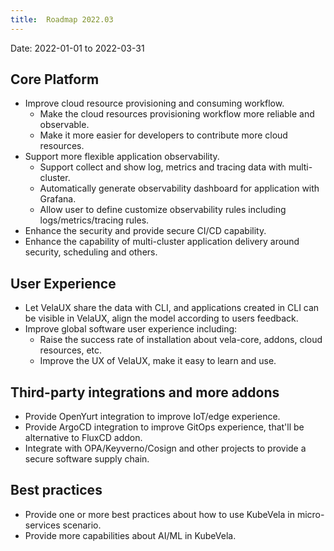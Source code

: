```yaml
---
title:  Roadmap 2022.03
---
```


Date: 2022-01-01 to 2022-03-31

## Core Platform

- Improve cloud resource provisioning and consuming workflow.
  * Make the cloud resources provisioning workflow more reliable and observable.
  * Make it more easier for developers to contribute more cloud resources.
- Support more flexible application observability.
  * Support collect and show log, metrics and tracing data with multi-cluster.
  * Automatically generate observability dashboard for application with Grafana.
  * Allow user to define customize observability rules including logs/metrics/tracing rules.
- Enhance the security and provide secure CI/CD capability.
- Enhance the capability of multi-cluster application delivery around security, scheduling and others.


## User Experience

- Let VelaUX share the data with CLI, and applications created in CLI can be visible in VelaUX, align the model according to users feedback.
- Improve global software user experience including:
  * Raise the success rate of installation about vela-core, addons, cloud resources, etc.
  * Improve the UX of VelaUX, make it easy to learn and use.


## Third-party integrations and more addons

- Provide OpenYurt integration to improve IoT/edge experience.
- Provide ArgoCD integration to improve GitOps experience, that'll be alternative to FluxCD addon.
- Integrate with OPA/Keyverno/Cosign and other projects to provide a secure software supply chain.


## Best practices

- Provide one or more best practices about how to use KubeVela in micro-services scenario.
- Provide more capabilities about AI/ML in KubeVela.